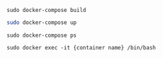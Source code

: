 ```
sudo docker-compose build
```
```bash
sudo docker-compose up
```
```
sudo docker-compose ps
```
```
sudo docker exec -it {container name} /bin/bash
```
